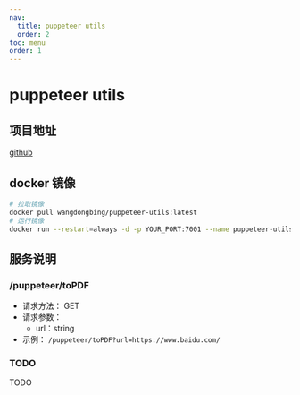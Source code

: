 ```yaml
---
nav:
  title: puppeteer utils
  order: 2
toc: menu
order: 1
---
```


# puppeteer utils

## 项目地址

[github](https://github.com/awesomeWDB/project-puppeteer-utils.git)

## docker 镜像

```bash
# 拉取镜像
docker pull wangdongbing/puppeteer-utils:latest
# 运行镜像
docker run --restart=always -d -p YOUR_PORT:7001 --name puppeteer-utils-container wangdongbing/puppeteer-utils:latest
```

## 服务说明

### /puppeteer/toPDF

- 请求方法：
  GET
- 请求参数：
  - url：string
- 示例：
  `/puppeteer/toPDF?url=https://www.baidu.com/`

### TODO

TODO
